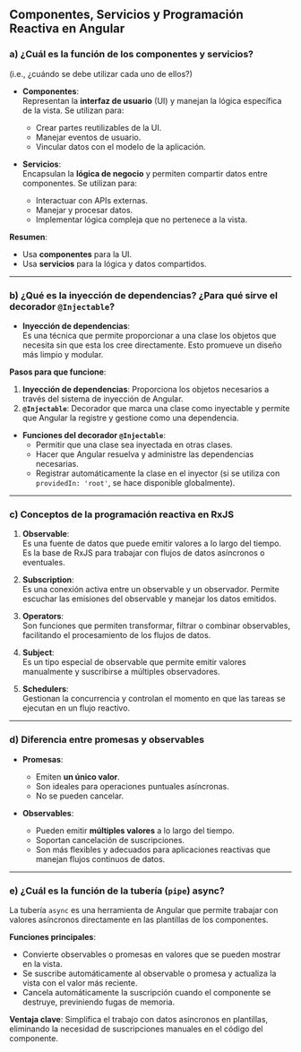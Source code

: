 ## Componentes, Servicios y Programación Reactiva en Angular

### a) ¿Cuál es la función de los componentes y servicios?  
(i.e., ¿cuándo se debe utilizar cada uno de ellos?)

- **Componentes**:  
  Representan la **interfaz de usuario** (UI) y manejan la lógica específica de la vista. Se utilizan para:  
  - Crear partes reutilizables de la UI.  
  - Manejar eventos de usuario.  
  - Vincular datos con el modelo de la aplicación.  

- **Servicios**:  
  Encapsulan la **lógica de negocio** y permiten compartir datos entre componentes. Se utilizan para:  
  - Interactuar con APIs externas.  
  - Manejar y procesar datos.  
  - Implementar lógica compleja que no pertenece a la vista.  

**Resumen**:  
- Usa **componentes** para la UI.  
- Usa **servicios** para la lógica y datos compartidos.

---

### b) ¿Qué es la inyección de dependencias? ¿Para qué sirve el decorador `@Injectable`?

- **Inyección de dependencias**:  
  Es una técnica que permite proporcionar a una clase los objetos que necesita sin que esta los cree directamente. Esto promueve un diseño más limpio y modular.  

**Pasos para que funcione**:  
1. **Inyección de dependencias**: Proporciona los objetos necesarios a través del sistema de inyección de Angular.  
2. **`@Injectable`**: Decorador que marca una clase como inyectable y permite que Angular la registre y gestione como una dependencia.  

- **Funciones del decorador `@Injectable`**:  
  - Permitir que una clase sea inyectada en otras clases.  
  - Hacer que Angular resuelva y administre las dependencias necesarias.  
  - Registrar automáticamente la clase en el inyector (si se utiliza con `providedIn: 'root'`, se hace disponible globalmente).  

---

### c) Conceptos de la programación reactiva en RxJS

1. **Observable**:  
   Es una fuente de datos que puede emitir valores a lo largo del tiempo. Es la base de RxJS para trabajar con flujos de datos asíncronos o eventuales.

2. **Subscription**:  
   Es una conexión activa entre un observable y un observador. Permite escuchar las emisiones del observable y manejar los datos emitidos.

3. **Operators**:  
   Son funciones que permiten transformar, filtrar o combinar observables, facilitando el procesamiento de los flujos de datos.

4. **Subject**:  
   Es un tipo especial de observable que permite emitir valores manualmente y suscribirse a múltiples observadores.

5. **Schedulers**:  
   Gestionan la concurrencia y controlan el momento en que las tareas se ejecutan en un flujo reactivo.

---

### d) Diferencia entre promesas y observables

- **Promesas**:  
  - Emiten **un único valor**.  
  - Son ideales para operaciones puntuales asíncronas.  
  - No se pueden cancelar.  

- **Observables**:  
  - Pueden emitir **múltiples valores** a lo largo del tiempo.  
  - Soportan cancelación de suscripciones.  
  - Son más flexibles y adecuados para aplicaciones reactivas que manejan flujos continuos de datos.  

---

### e) ¿Cuál es la función de la tubería (`pipe`) async?

La tubería `async` es una herramienta de Angular que permite trabajar con valores asíncronos directamente en las plantillas de los componentes.  

**Funciones principales**:  
- Convierte observables o promesas en valores que se pueden mostrar en la vista.  
- Se suscribe automáticamente al observable o promesa y actualiza la vista con el valor más reciente.  
- Cancela automáticamente la suscripción cuando el componente se destruye, previniendo fugas de memoria.

**Ventaja clave**: Simplifica el trabajo con datos asíncronos en plantillas, eliminando la necesidad de suscripciones manuales en el código del componente.
